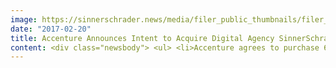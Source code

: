 ```yaml
---
image: https://sinnerschrader.news/media/filer_public_thumbnails/filer_public/06/b9/06b90b5b-a248-4b59-a106-c9b6b4732826/teaser_sinnerschrader_accenture.png__480x288_q85_crop_subsampling-2_upscale.jpg
date: "2017-02-20"
title: Accenture Announces Intent to Acquire Digital Agency SinnerSchrader AG to Drive Expansion of Accenture Interactive in Germany
content: <div class="newsbody"> <ul> <li>Accenture agrees to purchase 62% majority of shares in SinnerSchrader AG from the co-founder/CEO, CFO and other shareholders</li> <li>Public tender offer to remaining shareholders at EUR 9.00 per share, representing an attractive premium of 58% over the 12-month volume-weighted average share price and 31% over the 3-month volume-weighted average share price</li> <li>Co-founder Matthias Schrader to remain CEO of SinnerSchrader</li> <li>Acquisition will strengthen Accenture Interactive’s customer experience capabilities in Germany</li> </ul> <p> </p> <p><strong>Kronberg i. Ts./Hamburg, February 20, 2017 – </strong>Accenture (NYSE&#58; ACN) has announced its intent to acquire <a href="http&#58;//www.sinnerschrader.de/">SinnerSchrader AG</a>, one of the leading digital agencies in Germany. The acquisition will strengthen and expand the capabilities of Accenture’s digital agency, <a href="http&#58;//www.accenture.com/interactive">Accenture Interactive</a>, to provide customer experience services to clients in Germany. The two companies welcome the planned acquisition as a great opportunity for their clients and employees.</p> <p>Accenture has agreed to purchase a 62% majority of SinnerSchrader shares from co-founder and CEO Matthias Schrader, CFO Thomas Dyckhoff, and other shareholders at EUR 9.00 per share. Accenture also announced its intention to launch a public tender offer to all remaining shareholders at the same price. This represents an attractive premium of 58% over the 12-month volume-weighted average share price and 31% over the 3-month volume-weighted average share price before announcement.</p> <p>Additionally, Accenture and SinnerSchrader have signed an agreement outlining the relationship between SinnerSchrader and Accenture Interactive that aims to jointly develop digital transformation solutions through the combination of consulting, design and technology. Under the terms of the agreement, Matthias Schrader will retain his role as CEO of the company and, after a transition period, lead the joint digital agency business of Accenture Interactive in Germany, Austria and Switzerland. The SinnerSchrader leadership team is expected to expand the existing Accenture Interactive leadership team with additional expertise. The supervisory board of SinnerSchrader has approved this agreement.</p> <p>SinnerSchrader is a full-service digital agency that specializes in developing and implementing digital products, services, and marketing solutions. It has approximately 500 employees in studios in Hamburg, Berlin, Frankfurt, Munich, Prague and Hanover. Its clients include Allianz, Audi, BMW, comdirect bank, ERGO, Telefonica, TUI, Unitymedia and VW.</p> <p>With this acquisition, Accenture will take another major step in expanding its digital agency, Accenture Interactive, in Germany. The acquisition will strengthen Accenture Interactive’s capabilities in customer experience design as well as development of digital strategies and mobile offerings, and deepen its eCommerce and content marketing offerings.</p> <p>Accenture Interactive is the world’s biggest and fastest-growing digital agency, according to the latest <a href="https&#58;//newsroom.accenture.com/news/accenture-interactive-named-worlds-biggest-and-fastest-growing-digital-agency-network-by-advertising-age-in-annual-agency-report.htm">agency ranking by <em>Advertising Age</em></a><em>. </em>It offers digital customer experience services ranging from creative to technology, spanning experience design, marketing, content and commerce.</p> <p>SinnerSchrader will be Accenture Interactive’s tenth acquisition globally since 2013. Most recently, Accenture bought London-based creative agency <a href="https&#58;//newsroom.accenture.com/news/accenture-acquires-creative-agency-karmarama-to-expand-its-brand-strategy-mobile-experience-capabilities-in-the-uk.htm">Karmarama</a>. Other acquisitions include global design and innovation consultancy <a href="http&#58;//www.fjordnet,com">Fjord</a> which also has studios in Berlin and Zurich.</p> <p>“With SinnerSchrader, we continue to build out Accenture Interactive’s position as a leading digital customer experience agency”, said <a href="https&#58;//www.accenture.com/us-en/company-brian-whipple">Brian Whipple</a>, head of Accenture Interactive. “We combine design, innovation and the culture of an agency with the integration, scale, and technology of Accenture – and a laser-focus on helping clients create great customer experiences.”</p> <p>”The planned acquisition will benefit our clients and employees as well as our shareholders,” said Matthias Schrader, co-founder and CEO of SinnerSchrader. ”Linking our interdisciplinary culture spanning consulting, design and technology with the global organization, technology skills, and industry expertise of Accenture and Accenture Interactive will enable us to service our clients more broadly and on a global scale. Our talents will have access to new and exciting projects and career opportunities.”</p> <p>“Technology and consumer expectations are changing fast, challenging companies every day to create meaningful experiences for their customers”, said Rainer Balensiefer, head of Accenture Interactive Germany, Austria and Switzerland. “This is an area where Matthias Schrader and his team have significant expertise and experience, which we will leverage to jointly drive our clients’ digital businesses.”</p> <p>“SinnerSchrader’ highly sought-after skills will go a long way in securing our position as one of the leading providers for digital transformation in Germany,” said Frank Riemensperger, country managing director of Accenture Germany. “We are pleased to welcome the SinnerSchrader team and its distinctive digital agency culture.”</p> <p>The transaction is subject to customary closing conditions and is expected to close in the first half of CY 2017.</p> <p>Deutsche Bank acts as financial advisor to Accenture for the transaction. SinnerSchrader has retained M.M.Warburg &amp; CO as financial advisor.</p> <p><strong>About Accenture</strong><br/> Accenture is a leading global professional services company, providing a broad range of services and solutions in strategy, consulting, digital, technology and operations. Combining unmatched experience and specialized skills across more than 40 industries and all business functions – underpinned by the world’s largest delivery network – Accenture works at the intersection of business and technology to help clients improve their performance and create sustainable value for their stakeholders. With more than 394,000 people serving clients in more than 120 countries, Accenture drives innovation to improve the way the world works and lives. Visit us at <a href="http&#58;//www.accenture.com">www.accenture.com</a>.</p> <p><a href="http&#58;//www.accenture.com/interactive">Accenture Interactive</a>, part of <a href="http&#58;//www.accenture.com/digital">Accenture Digital,</a> helps the world’s leading brands drive superior marketing performance across the full multichannel customer experience. Accenture Interactive offers integrated, industrialized and industry-driven digital transformation and marketing solutions. It was named the world’s largest and fastest-growing digital agency in the latest Ad Age Agency Report. To learn more follow us <a href="http&#58;//www.twitter.com/accenturesocial">@accenturesocial</a> and visit <a href="http&#58;//www.accenture.com/interactive">www.accenture.com/interactive</a>.</p> <p><strong>About SinnerSchrader</strong><br/> SinnerSchrader is one of Europe’s leading digital agencies with a focus on the design and development of digital products and services. Its team of more than 500 build marketing solutions for brands including Allianz, Audi, comdirect bank, ERGO, Telefonica, TUI, Unitymedia and VW. Founded in 1996 and a public company since 1999, SinnerSchrader has offices in Hamburg, Berlin, Frankfurt, Munich, Prague and Hanover.</p> <p><strong>Contacts&#58;</strong><br/> Carmen Fesenbeck<br/> SinnerSchrader AG<br/> <a href="mailto&#58;carmen.fesenbeck@sinnerschrader.com">carmen.fesenbeck@sinnerschrader.com</a></p> <p>Dr. Thomas Wittek<br/> Accenture Deutschland<br/> <a href="mailto&#58;carmen.fesenbeck@sinnerschrader.com">thomas.wittek@accenture.com</a>  </p> <p><strong>Legal Disclaimer</strong><br/> The execution of the offer is subject to approval of the offer document by the Federal Financial Supervisory Authority (Bundesanstalt für Finanzdienstleistungsaufsicht) and, following such approval, will be made available at <a href="http&#58;//accenture.de/company-acquisition">http&#58;//accenture.de/company-acquisition</a>. This press release does not constitute an announcement pursuant to the German Securities Acquisition and Takeover Act (Wertpapiererwerbs- und Übernahmegesetz) nor any other laws or regulations applicable to the intended takeover offer. This press release does not constitute an invitation to make an offer to sell shares in SinnerSchrader AG or an offer to purchase shares in SinnerSchrader AG. The offer document will be published following approval by the German Federal Financial Supervisory Authority (BaFin). Accenture will not carry out a takeover offer under any jurisdiction other than Germany, particularly not in the United States of America, Canada, Australia or Japan. The shares referenced herein have not been and will not be registered under the U.S. Securities Act of 1933, as amended (the “Securities Act”), or with any securities regulatory authority of any state or any other jurisdiction of the USA. Securities may only be offered or sold within the USA pursuant to, or in a transaction not subject to or exempt from, the registration requirement of the Securities Act. There will be no public offering in the USA.</p> <p> </p> <p><strong>Accenture Safe Harbor Statement under The Private Securities Litigation Reform Act of 1995</strong><br/> Except for the historical information and discussions contained herein, statements in this news release may constitute forward-looking statements within the meaning of the Private Securities Litigation Reform Act of 1995. Words such as “may,” “will,” “should,” “likely,” “anticipates,” “expects,” “intends,” “plans,” “projects,” “believes,” “estimates,” “positioned,” “outlook” and similar expressions are used to identify these forward-looking statements. These statements involve a number of risks, uncertainties and other factors that could cause actual results to differ materially from those expressed or implied. These include, without limitation, risks that&#58; Accenture and SinnerSchrader will not be able to close the transaction in the time period anticipated, or at all, which is dependent on the parties’ ability to satisfy certain closing conditions; the transaction might not achieve the anticipated benefits for Accenture; Accenture’s results of operations could be adversely affected by volatile, negative or uncertain economic conditions and the effects of these conditions on the company’s clients’ businesses and levels of business activity; Accenture’s business depends on generating and maintaining ongoing, profitable client demand for the company’s services and solutions including through the adaptation and expansion of its services and solutions in response to ongoing changes in technology and offerings, and a significant reduction in such demand or an inability to respond to the changing technological environment could materially affect the company’s results of operations; if Accenture is unable to keep its supply of skills and resources in balance with client demand around the world and attract and retain professionals with strong leadership skills, the company’s business, the utilization rate of the company’s professionals and the company’s results of operations may be materially adversely affected; the markets in which Accenture competes are highly competitive, and Accenture might not be able to compete effectively; Accenture could have liability or Accenture’s reputation could be damaged if the company fails to protect client and/or company data from security breaches or cyberattacks; Accenture’s profitability could materially suffer if the company is unable to obtain favorable pricing for its services and solutions, if the company is unable to remain competitive, if its cost-management strategies are unsuccessful or if it experiences delivery inefficiencies; changes in Accenture’s level of taxes, as well as audits, investigations and tax proceedings, or changes in tax laws or in their interpretation or enforcement, could have a material adverse effect on the company’s effective tax rate, results of operations, cash flows and financial condition; Accenture’s results of operations could be materially adversely affected by fluctuations in foreign currency exchange rates; Accenture’s business could be materially adversely affected if the company incurs legal liability; Accenture’s work with government clients exposes the company to additional risks inherent in the government contracting environment; Accenture might not be successful at identifying, acquiring, investing in or integrating businesses, entering into joint ventures or divesting businesses; Accenture’s Global Delivery Network is increasingly concentrated in India and the Philippines, which may expose it to operational risks; as a result of Accenture’s geographically diverse operations and its growth strategy to continue geographic expansion, the company is more susceptible to certain risks; adverse changes to Accenture’s relationships with key alliance partners or in the business of its key alliance partners could adversely affect the company’s results of operations; Accenture’s services or solutions could infringe upon the intellectual property rights of others or the company might lose its ability to utilize the intellectual property of others; if Accenture is unable to protect its intellectual property rights from unauthorized use or infringement by third parties, its business could be adversely affected; Accenture’s ability to attract and retain business and employees may depend on its reputation in the marketplace; if Accenture is unable to manage the organizational challenges associated with its size, the company might be unable to achieve its business objectives; any changes to the estimates and assumptions that Accenture makes in connection with the preparation of its consolidated financial statements could adversely affect its financial results; many of Accenture’s contracts include payments that link some of its fees to the attainment of performance or business targets and/or require the company to meet specific service levels, which could increase the variability of the company’s revenues and impact its margins; Accenture’s results of operations and share price could be adversely affected if it is unable to maintain effective internal controls; Accenture may be subject to criticism and negative publicity related to its incorporation in Ireland; as well as the risks, uncertainties and other factors discussed under the “Risk Factors” heading in Accenture plc’s most recent annual report on Form 10-K and other documents filed with or furnished to the Securities and Exchange Commission. Statements in this news release speak only as of the date they were made, and Accenture undertakes no duty to update any forward-looking statements made in this news release or to conform such statements to actual results or changes in Accenture’s expectations.</p> </div>
---
```


